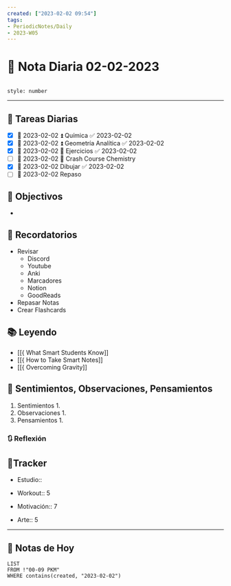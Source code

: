 ```yaml
---
created: ["2023-02-02 09:54"]
tags:
- PeriodicNotes/Daily
- 2023-W05
---
```


# 📅 Nota Diaria 02-02-2023
```toc

style: number

```

---
## 🔷 Tareas Diarias
- [x] 📅 2023-02-02 ⏫ Química ✅ 2023-02-02
- [x] 📅 2023-02-02 ⏫ Geometría Analítica ✅ 2023-02-02
- [x] 📅 2023-02-02 🔼 Ejercicios ✅ 2023-02-02
- [ ] 📅 2023-02-02 🔽 Crash Course Chemistry
- [x] 📅 2023-02-02 Dibujar ✅ 2023-02-02
- [ ] 📅 2023-02-02 Repaso

## 🎯 Objectivos
- 
## 📕 Recordatorios
- Revisar
	- Discord
	- Youtube
	- Anki
	- Marcadores
	- Notion
	- GoodReads
- Repasar Notas
- Crear Flashcards

## 📚 Leyendo
- [[{ What Smart Students Know]]
- [[{ How to Take Smart Notes]]
- [[{ Overcoming Gravity]]
## 💬 Sentimientos, Observaciones, Pensamientos 
1. Sentimientos
	1. 
2. Observaciones
	1. 
3. Pensamientos
	1. 
### 🔃 Reflexión

## 🔷Tracker

- Estudio::

- Workout:: 5

- Motivación:: 7

- Arte:: 5
---

## 📅 Notas de Hoy
```dataview
LIST 
FROM !"00-09 PKM" 
WHERE contains(created, "2023-02-02")
```
